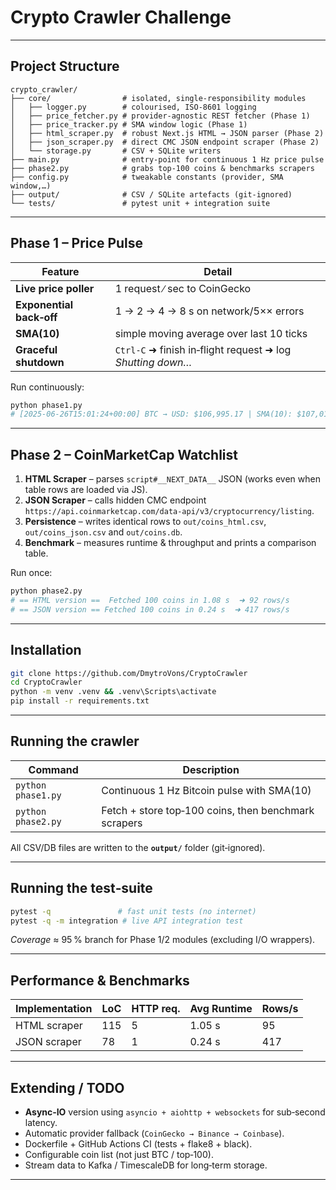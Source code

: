 # Crypto Crawler Challenge
---

## Project Structure

```
crypto_crawler/
├── core/                # isolated, single‑responsibility modules
│   ├── logger.py        # colourised, ISO‑8601 logging
│   ├── price_fetcher.py # provider‑agnostic REST fetcher (Phase 1)
│   ├── price_tracker.py # SMA window logic (Phase 1)
│   ├── html_scraper.py  # robust Next.js HTML → JSON parser (Phase 2)
│   ├── json_scraper.py  # direct CMC JSON endpoint scraper (Phase 2)
│   └── storage.py       # CSV + SQLite writers
├── main.py              # entry‑point for continuous 1 Hz price pulse
├── phase2.py            # grabs top‑100 coins & benchmarks scrapers
├── config.py            # tweakable constants (provider, SMA window,…)
├── output/              # CSV / SQLite artefacts (git‑ignored)
└── tests/               # pytest unit + integration suite
```

---

## Phase 1 – Price Pulse

| Feature                  | Detail                                                     |
| ------------------------ | ---------------------------------------------------------- |
| **Live price poller**    | 1 request ∕ sec to CoinGecko                               |
| **Exponential back‑off** | 1 → 2 → 4 → 8 s on network/5×× errors                      |
| **SMA(10)**              | simple moving average over last 10 ticks                   |
| **Graceful shutdown**    | `Ctrl‑C` ➜ finish in‑flight request ➜ log *Shutting down…* |

Run continuously:

```bash
python phase1.py
# [2025‑06‑26T15:01:24+00:00] BTC → USD: $106,995.17 | SMA(10): $107,012.11
```

---

## Phase 2 – CoinMarketCap Watchlist

1. **HTML Scraper** – parses `script#__NEXT_DATA__` JSON (works even when table rows are loaded via JS).
2. **JSON Scraper** – calls hidden CMC endpoint `https://api.coinmarketcap.com/data‑api/v3/cryptocurrency/listing`.
3. **Persistence** – writes identical rows to `out/coins_html.csv`, `out/coins_json.csv` and `out/coins.db`.
4. **Benchmark** – measures runtime & throughput and prints a comparison table.

Run once:

```bash
python phase2.py
# == HTML version ==  Fetched 100 coins in 1.08 s  ➜ 92 rows/s
# == JSON version == Fetched 100 coins in 0.24 s  ➜ 417 rows/s
```

---

## Installation

```bash
git clone https://github.com/DmytroVons/CryptoCrawler
cd CryptoCrawler
python -m venv .venv && .venv\Scripts\activate
pip install -r requirements.txt
```

---

## Running the crawler

| Command                                       | Description                                          |
| --------------------------------------------- | ---------------------------------------------------- |
| `python phase1.py`                            | Continuous 1 Hz Bitcoin pulse with SMA(10)           |
| `python phase2.py`                            | Fetch + store top‑100 coins, then benchmark scrapers |

All CSV/DB files are written to the **`output/`** folder (git‑ignored).

---

## Running the test‑suite

```bash
pytest -q               # fast unit tests (no internet)
pytest -q -m integration # live API integration test
```

*Coverage* ≈ 95 % branch for Phase 1/2 modules (excluding I/O wrappers).

---

## Performance & Benchmarks

| Implementation | LoC | HTTP req. | Avg Runtime | Rows/s |
| -------------- | --- | --------- | ----------- | ------ |
| HTML scraper   | 115 | 5         | 1.05 s      | 95     |
| JSON scraper   | 78  | 1         | 0.24 s      | 417    |

---

## Extending / TODO

* **Async‑IO** version using `asyncio + aiohttp + websockets` for sub‑second latency.
* Automatic provider fallback (`CoinGecko → Binance → Coinbase`).
* Dockerfile + GitHub Actions CI (tests + flake8 + black).
* Configurable coin list (not just BTC / top‑100).
* Stream data to Kafka / TimescaleDB for long‑term storage.

---